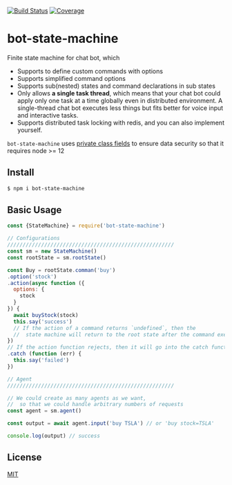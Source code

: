[![Build Status](https://travis-ci.org/kaelzhang/bot-state-machine.svg?branch=master)](https://travis-ci.org/kaelzhang/bot-state-machine)
[![Coverage](https://codecov.io/gh/kaelzhang/bot-state-machine/branch/master/graph/badge.svg)](https://codecov.io/gh/kaelzhang/bot-state-machine)
<!-- optional appveyor tst
[![Windows Build Status](https://ci.appveyor.com/api/projects/status/github/kaelzhang/bot-state-machine?branch=master&svg=true)](https://ci.appveyor.com/project/kaelzhang/bot-state-machine)
-->
<!-- optional npm version
[![NPM version](https://badge.fury.io/js/bot-state-machine.svg)](http://badge.fury.io/js/bot-state-machine)
-->
<!-- optional npm downloads
[![npm module downloads per month](http://img.shields.io/npm/dm/bot-state-machine.svg)](https://www.npmjs.org/package/bot-state-machine)
-->
<!-- optional dependency status
[![Dependency Status](https://david-dm.org/kaelzhang/bot-state-machine.svg)](https://david-dm.org/kaelzhang/bot-state-machine)
-->

# bot-state-machine

Finite state machine for chat bot, which

- Supports to define custom commands with options
- Supports simplified command options
- Supports sub(nested) states and command declarations in sub states
- Only allows **a single task thread**, which means that your chat bot could apply only one task at a time globally even in distributed environment. A single-thread chat bot executes less things but fits better for voice input and interactive tasks.
- Supports distributed task locking with redis, and you can also implement yourself.

`bot-state-machine` uses [private class fields](https://developer.mozilla.org/en-US/docs/Web/JavaScript/Reference/Classes/Class_fields#Private_instance_fields) to ensure data security so that it requires node >= 12

## Install

```sh
$ npm i bot-state-machine
```

## Basic Usage

```js
const {StateMachine} = require('bot-state-machine')

// Configurations
//////////////////////////////////////////////////////
const sm = new StateMachine()
const rootState = sm.rootState()

const Buy = rootState.comman('buy')
.option('stock')
.action(async function ({
  options: {
    stock
  }
}) {
  await buyStock(stock)
  this.say('success')
  // If the action of a command returns `undefined`, then the
  //  state machine will return to the root state after the command executed
})
// If the action function rejects, then it will go into the catch function if exists.
.catch (function (err) {
  this.say('failed')
})

// Agent
//////////////////////////////////////////////////////

// We could create as many agents as we want,
//  so that we could handle arbitrary numbers of requests
const agent = sm.agent()

const output = await agent.input('buy TSLA') // or 'buy stock=TSLA'

console.log(output) // success
```

## License

[MIT](LICENSE)
